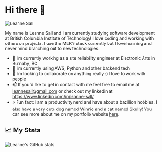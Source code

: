 # Hi there 👋

![Leanne Sall](https://user-images.githubusercontent.com/22161200/113777130-85b46e80-96df-11eb-9e2a-6f81ac1ad9be.png)


My name is Leanne Sall and I am currently studying software development at British Columbia Institute of Technology!
I love coding and working with others on projects. I use the MERN stack currently but I love learning and never mind branching out to new technologies.

- 🔭 I’m currently working as a site reliability engineer at Electronic Arts in Burnaby, BC
- 🌱 I’m currently using AWS, Python and other backend tech
- 👯 I’m looking to collaborate on anything really :) I love to work with people
- 📫 If you'd like to get in contact with me feel free to email me at leannesall@gmail.com or check out my linkedin at https://www.linkedin.com/in/leanne-sall/
- ⚡ Fun fact: I am a productivity nerd and have about a bazillion hobbies. I also have a very cute dog named Winnie and a cat named Skully! You can see more about me on my portfolio website [here](https://leannesall.cloud).


## 📈 My Stats 


![Leanne's GitHub stats](https://github-readme-stats.vercel.app/api?username=leannesall&count_private=true&theme=tokyonight&showicons=true) 


